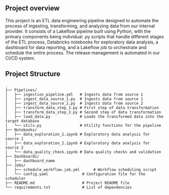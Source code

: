 ## Project overview

This project is an ETL data engineering pipeline designed to automate the process of ingesting, transforming, and analyzing data from our internal provider. It consists of a Lakeflow pipeline built using Python, with the primary components being individual .py scripts that handle different stages of the ETL process, Databricks notebooks for exploratory data analysis, a dashboard for data reporting, and a Lakeflow job to orchestrate and schedule the entire process. The release management is automated in our CI/CD system. 


## Project Structure

```plaintext
.
├── Pipelines/
│   ├── ingestion_pipeline.yml   # Ingests data from source 1
│   ├── ingest_data_source_1.py  # Ingests data from source 1
│   ├── ingest_data_source_2.py  # Ingests data from source 2
│   ├── transform_data_step_1.py # First step of data transformation
│   ├── transform_data_step_2.py # Second step of data transformation
│   ├── load_data.py             # Loads the transformed data into the target database
│   └── utils.py                 # Utility functions for the pipeline
├── Notebooks/
│   ├── data_exploration_1.ipynb # Exploratory data analysis for source 1
│   ├── data_exploration_2.ipynb # Exploratory data analysis for source 2
│   └── data_quality_check.ipynb # Data quality checks and validation
├── Dashboards/
│   ├── dashboard_name
├── Jobs/
│   ├── schedule_workflow.job.yml      # Workflow scheduling script
│   └── config.yaml               # Configuration file for the scheduler
├── README.md                     # Project README file
└── requirements.txt              # List of dependencies


